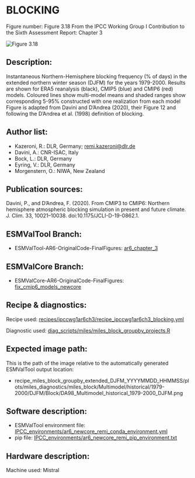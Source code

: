 
BLOCKING
========

Figure number: Figure 3.18
From the IPCC Working Group I Contribution to the Sixth Assessment Report: Chapter 3

![Figure 3.18](../images/ar6_wg1_chap3_figure3_18_blocking.png?raw=true)


Description:
------------
Instantaneous Northern-Hemisphere blocking frequency (% of days) in the extended
northern winter season (DJFM) for the years 1979-2000. Results are shown for 
ERA5 reanalysis (black), CMIP5 (blue) and CMIP6 (red) models. Coloured lines 
show multi-model means and shaded ranges show corresponding 5-95% constructed 
with one realization from each model Figure is adapted from Davini and D’Andrea 
(2020), their Figure 12 and following the D’Andrea et al. (1998) definition of 
blocking.


Author list:
------------
- Kazeroni, R.: DLR, Germany; remi.kazeroni@dlr.de
- Davini, A.: CNR-ISAC, Italy
- Bock, L.: DLR, Germany
- Eyring, V.: DLR, Germany
- Morgenstern, O.: NIWA, New Zealand


Publication sources:
--------------------
Davini, P., and D’Andrea, F. (2020). From CMIP3 to CMIP6: Northern hemisphere 
atmospheric blocking simulation in present and future climate. J. Clim. 33, 
10021–10038. doi:10.1175/JCLI-D-19-0862.1.


ESMValTool Branch:
------------------
- ESMValTool-AR6-OriginalCode-FinalFigures: [ar6_chapter_3](https://github.com/ESMValGroup/ESMValTool-AR6-OriginalCode-FinalFigures/tree/ar6_chapter_3)


ESMValCore Branch:
------------------
- ESMValCore-AR6-OriginalCode-FinalFigures: [fix_cmip6_models_newcore](https://github.com/ESMValGroup/ESMValCore-AR6-OriginalCode-FinalFigures/tree/fix_cmip6_models_newcore)


Recipe & diagnostics:
---------------------
Recipe used: [recipes/ipccwg1ar6ch3/recipe_ipccwg1ar6ch3_blocking.yml](https://github.com/ESMValGroup/ESMValTool-AR6-OriginalCode-FinalFigures/blob/ar6_chapter_3/esmvaltool/recipes/ipccwg1ar6ch3/recipe_ipccwg1ar6ch3_blocking.yml)

Diagnostic used: [diag_scripts/miles/miles_block_groupby_projects.R](https://github.com/ESMValGroup/ESMValTool-AR6-OriginalCode-FinalFigures/blob/ar6_chapter_3/esmvaltool/diag_scripts/miles/miles_block_groupby_projects.R)


Expected image path:
--------------------
This is the path of the image relative to the automatically generated ESMValTool output location:
- recipe_miles_block_groupby_extended_DJFM_YYYYMMDD_HHMMSS/plots/miles_diagnostics/miles_block/Multimodel/historical/1979-2000/DJFM/Block/DA98_Multimodel_historical_1979-2000_DJFM.png


Software description:
---------------------
- ESMValTool environment file: [IPCC_environments/ar6_newcore_remi_conda_environment.yml](https://github.com/ESMValGroup/ESMValTool-AR6-OriginalCode-FinalFigures/blob/fix_links/IPCC_environments/ar6_newcore_remi_conda_environment.yml)
- pip file: [IPCC_environments/ar6_newcore_remi_pip_environment.txt](https://github.com/ESMValGroup/ESMValTool-AR6-OriginalCode-FinalFigures/blob/fix_links/IPCC_environments/ar6_newcore_remi_pip_environment.txt)


Hardware description:
---------------------
Machine used: Mistral
